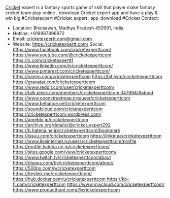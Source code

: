 [Cricket](https://cricketexpertt.com/) expert is a fantasy sports game of skill that player make fantasy cricket team play online , download Cricket expert app and have a play & win big
#Cricketexpert #Cricket_expert_ app_download #Cricket
Contact:
- Location: Bhaisawan, Madhya Pradesh 450991, India
- Hotline: +918987896972
- Email: cricketexpertt.com@gmail.com
- Website: https://cricketexpertt.com/
Social:
https://www.facebook.com/cricketexperttcom/
https://www.youtube.com/@cricketexperttcom
https://x.com/cricketexpertt1
https://www.linkedin.com/in/cricketexperttcom/
https://www.pinterest.com/cricketexperttcom/
https://vimeo.com/cricketexperttcom
https://bit.ly/m/cricketexperttcom
https://gravatar.com/cricketexperttcom
https://www.reddit.com/user/cricketexperttcom/
https://talk.plesk.com/members/cricketexperttcom.347694/#about
https://www.openstreetmap.org/user/cricketexperttcom
https://www.behance.net/cricketexperttcom
https://soundcloud.com/cricketexperttcom
https://cricketexperttcom.wordpress.com/
https://ameblo.jp/cricketexperttcom
https://archive.org/details/@cricket_expert292
https://b.hatena.ne.jp/cricketexperttcom/bookmark
https://issuu.com/cricketexperttcom
https://linktr.ee/cricketexperttcom
https://www.liveinternet.ru/users/cricketexperttcom/profile
https://profile.hatena.ne.jp/cricketexperttcom/
https://sites.google.com/view/cricketexperttcom/
https://www.twitch.tv/cricketexperttcom/about
https://disqus.com/by/cricketexperttcom/about/
https://500px.com/p/cricketexperttcom
https://heylink.me/cricketexperttcom/
https://hub.docker.com/u/cricketexperttcom
https://ko-fi.com/cricketexperttcom
https://www.mixcloud.com/cricketexperttcom/
https://www.producthunt.com/@cricketexperttcom